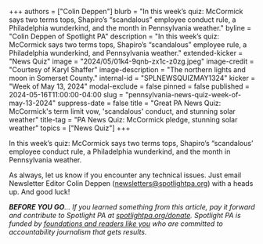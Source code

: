 +++
authors = ["Colin Deppen"]
blurb = "In this week’s quiz: McCormick says two terms tops, Shapiro’s “scandalous” employee conduct rule, a Philadelphia wunderkind, and the month in Pennsylvania weather."
byline = "Colin Deppen of Spotlight PA"
description = "In this week’s quiz: McCormick says two terms tops, Shapiro’s “scandalous” employee rule, a Philadelphia wunderkind, and Pennsylvania weather."
extended-kicker = "News Quiz"
image = "2024/05/01k4-9qnb-zx1c-z0zg.jpeg"
image-credit = "Courtesy of Karyl Shaffer"
image-description = "The northern lights and moon in Somerset County."
internal-id = "SPLNEWSQUIZMAY1324"
kicker = "Week of May 13, 2024"
modal-exclude = false
pinned = false
published = 2024-05-16T11:00:00-04:00
slug = "pennsylvania-news-quiz-week-of-may-13-2024"
suppress-date = false
title = "Great PA News Quiz: McCormick's term limit vow, 'scandalous' conduct, and stunning solar weather"
title-tag = "PA News Quiz: McCormick pledge, stunning solar weather"
topics = ["News Quiz"]
+++

In this week’s quiz: McCormick says two terms tops, Shapiro’s “scandalous’ employee conduct rule, a Philadelphia wunderkind, and the month in Pennsylvania weather.

<div data-tf-live="01HXYH7RV066VNKTJ96M5NAE6T"></div><script src="//embed.typeform.com/next/embed.js"></script>

As always, let us know if you encounter any technical issues. Just email Newsletter Editor Colin Deppen (newsletters@spotlightpa.org) with a heads up. And good luck!

<strong><em>BEFORE YOU GO</em></strong><em>… If you learned something from this article, pay it forward and contribute to Spotlight PA at </em><a href="http://spotlightpa.org/donate"><em>spotlightpa.org/donate</em></a><em>. Spotlight PA is funded by </em><a href="https://www.spotlightpa.org/support"><em>foundations and readers like you</em></a><em> who are committed to accountability journalism that gets results.</em>

